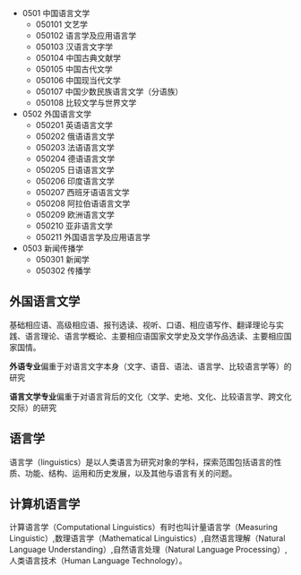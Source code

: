 * 0501 中国语言文学
  * 050101 文艺学
  * 050102 语言学及应用语言学
  * 050103 汉语言文字学
  * 050104 中国古典文献学
  * 050105 中国古代文学
  * 050106 中国现当代文学
  * 050107 中国少数民族语言文学（分语族）
  * 050108 比较文学与世界文学
* 0502 外国语言文学
  * 050201 英语语言文学
  * 050202 俄语语言文学
  * 050203 法语语言文学
  * 050204 德语语言文学
  * 050205 日语语言文学
  * 050206 印度语言文学
  * 050207 西班牙语语言文学
  * 050208 阿拉伯语语言文学
  * 050209 欧洲语言文学
  * 050210 亚非语言文学
  * 050211 外国语言学及应用语言学
* 0503 新闻传播学
  * 050301 新闻学
  * 050302 传播学

## 外国语言文学
基础相应语、高级相应语、报刊选读、视听、口语、相应语写作、翻译理论与实践、语言理论、语言学概论、主要相应语国家文学史及文学作品选读、主要相应国家国情。

**外语专业**偏重于对语言文字本身（文字、语音、语法、语言学、比较语言学等）的研究

**语言文学专业**偏重于对语言背后的文化（文学、史地、文化、比较语言学、跨文化交际）的研究

## 语言学
语言学（linguistics）是以人类语言为研究对象的学科，探索范围包括语言的性质、功能、结构、运用和历史发展，以及其他与语言有关的问题。

## 计算机语言学
计算语言学（Computational Linguistics）有时也叫计量语言学（Measuring Linguistic）,数理语言学（Mathematical Linguistics）,自然语言理解（Natural Language Understanding）,自然语言处理（Natural Language Processing）,人类语言技术（Human Language Technology）。